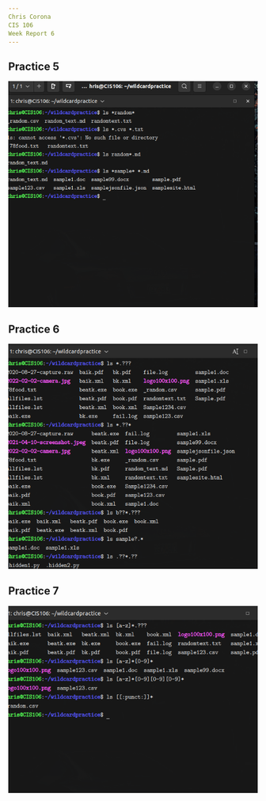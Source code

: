 ```yaml
---
Chris Corona
CIS 106
Week Report 6
---
```


## Practice 5
![p5](Practice5.png)


## Practice 6
![p6](practice6.png)


## Practice 7
![p7](practice7.png)